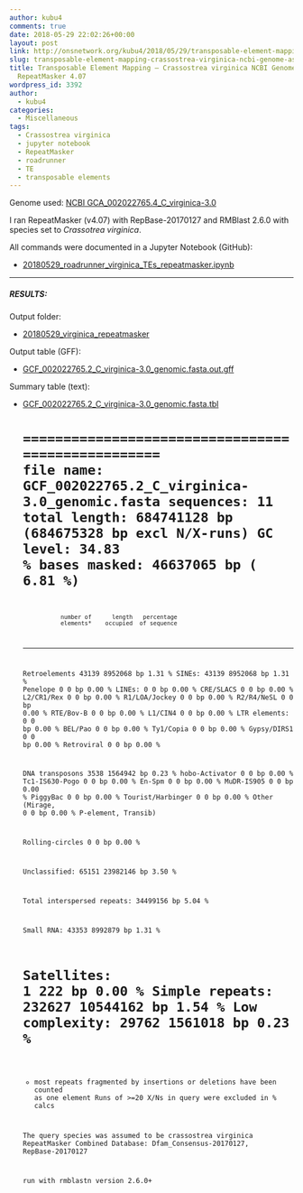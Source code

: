 ```yaml
---
author: kubu4
comments: true
date: 2018-05-29 22:02:26+00:00
layout: post
link: http://onsnetwork.org/kubu4/2018/05/29/transposable-element-mapping-crassostrea-virginica-ncbi-genome-assembly-using-repeatmasker-4-07/
slug: transposable-element-mapping-crassostrea-virginica-ncbi-genome-assembly-using-repeatmasker-4-07
title: Transposable Element Mapping – Crassostrea virginica NCBI Genome Assembly using
  RepeatMasker 4.07
wordpress_id: 3392
author:
  - kubu4
categories:
  - Miscellaneous
tags:
  - Crassostrea virginica
  - jupyter notebook
  - RepeatMasker
  - roadrunner
  - TE
  - transposable elements
---
```


Genome used: [NCBI GCA_002022765.4_C_virginica-3.0](ftp://ftp.ncbi.nlm.nih.gov/genomes/all/GCA/002/022/765/GCA_002022765.4_C_virginica-3.0)

I ran RepeatMasker (v4.07) with RepBase-20170127 and RMBlast 2.6.0 with species set to _Crassotrea virginica_.

All commands were documented in a Jupyter Notebook (GitHub):





  * [20180529_roadrunner_virginica_TEs_repeatmasker.ipynb](https://github.com/sr320/LabDocs/blob/master/jupyter_nbs/sam/20180529_roadrunner_virginica_TEs_repeatmasker.ipynb)





* * *





##### RESULTS:



Output folder:





  * [20180529_virginica_repeatmasker](http://owl.fish.washington.edu/Athaliana/20180529_virginica_repeatmasker/)



Output table (GFF):



  * [GCF_002022765.2_C_virginica-3.0_genomic.fasta.out.gff](http://owl.fish.washington.edu/Athaliana/20180529_virginica_repeatmasker/GCF_002022765.2_C_virginica-3.0_genomic.fasta.out.gff)



Summary table (text):



  * [GCF_002022765.2_C_virginica-3.0_genomic.fasta.tbl](http://owl.fish.washington.edu/Athaliana/20180529_virginica_repeatmasker/GCF_002022765.2_C_virginica-3.0_genomic.fasta.tbl)




    
    <code>==================================================
    file name: GCF_002022765.2_C_virginica-3.0_genomic.fasta
    sequences:            11
    total length:  684741128 bp  (684675328 bp excl N/X-runs)
    GC level:         34.83 %
    bases masked:   46637065 bp ( 6.81 %)
    ==================================================
                   number of      length   percentage
                   elements*    occupied  of sequence
    --------------------------------------------------
    Retroelements        43139      8952068 bp    1.31 %
       SINEs:            43139      8952068 bp    1.31 %
       Penelope              0            0 bp    0.00 %
       LINEs:                0            0 bp    0.00 %
        CRE/SLACS            0            0 bp    0.00 %
         L2/CR1/Rex          0            0 bp    0.00 %
         R1/LOA/Jockey       0            0 bp    0.00 %
         R2/R4/NeSL          0            0 bp    0.00 %
         RTE/Bov-B           0            0 bp    0.00 %
         L1/CIN4             0            0 bp    0.00 %
       LTR elements:         0            0 bp    0.00 %
         BEL/Pao             0            0 bp    0.00 %
         Ty1/Copia           0            0 bp    0.00 %
         Gypsy/DIRS1         0            0 bp    0.00 %
           Retroviral        0            0 bp    0.00 %
    
    DNA transposons       3538      1564942 bp    0.23 %
       hobo-Activator        0            0 bp    0.00 %
       Tc1-IS630-Pogo        0            0 bp    0.00 %
       En-Spm                0            0 bp    0.00 %
       MuDR-IS905            0            0 bp    0.00 %
       PiggyBac              0            0 bp    0.00 %
       Tourist/Harbinger     0            0 bp    0.00 %
       Other (Mirage,        0            0 bp    0.00 %
        P-element, Transib)
    
    Rolling-circles          0            0 bp    0.00 %
    
    Unclassified:        65151     23982146 bp    3.50 %
    
    Total interspersed repeats:    34499156 bp    5.04 %
    
    
    Small RNA:           43353      8992879 bp    1.31 %
    
    Satellites:              1          222 bp    0.00 %
    Simple repeats:     232627     10544162 bp    1.54 %
    Low complexity:      29762      1561018 bp    0.23 %
    ==================================================
    
    * most repeats fragmented by insertions or deletions
      have been counted as one element
      Runs of >=20 X/Ns in query were excluded in % calcs
    
    
    The query species was assumed to be crassostrea virginica
    RepeatMasker Combined Database: Dfam_Consensus-20170127, RepBase-20170127
            
    run with rmblastn version 2.6.0+
    
    </code>
